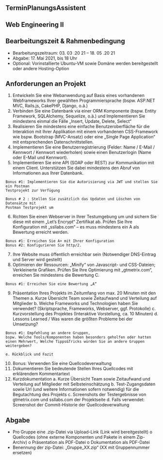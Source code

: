 ## TerminPlanungsAssistent

## Web Engineering II

## Bearbeitungszeit & Rahmenbedingung

- Bearbeitungszeitraum: 03. 03 .20 21 – 18. 05 .20 21
- Abgabe: 17. Mai 2021, bis 18 Uhr
- Optional: Vorinstallierte Ubuntu-VM sowie Domäne werden bereitgestellt oder
    andere Hosting-Option

## Anforderungen an Projekt

1. Entwickeln Sie eine Webanwendung auf Basis eines vorhandenen Webframeworks
    Ihrer gewählten Programmiersprache (bspw. ASP.NET MVC, Rails.js, CakePHP,
    Django, o.ä.)
2. Verbinden Sie eine Datenbank via einer ORM Komponente (bspw. Entity Framework,
    SQLAlchemy, Sequelize, o.ä.) und Implementieren Sie mindestens einmal die Fälle
    „Insert, Update, Delete, Select“
3. Realisieren Sie mindestens eine einfache Benutzeroberfläche für die Interaktion mit
    Ihrer Applikation mit einem vorhandenen CSS-Framework wie bspw. Bootstrap
    (MVC-Ansatz) oder eine „Single Page Application“ mit entsprechenden
    Datenschnittstellen.
4. Implementieren Sie eine Benutzerregistrierung (Felder: Name / E-Mail / Kennwort /
    Kennwort wiederholen) sowie einen Benutzerlogin (Name oder E-Mail und
    Kennwort).
5. Implementieren Sie eine API (SOAP oder REST) zur Kommunikation mit einem Client.
    Unterstützen Sie dabei mindestens den Abruf von Informationen aus Ihrer
    Datenbank.

```
Bonus #1: Implementieren Sie die Autorisierung via JWT und stellen Sie ein Postman
Testprojekt zur Verfügung
```
```
Bonus # 2 : Stellen Sie zusätzlich das Updaten und Löschen von Datensätze mit
Postman Testprojekt um
```
6. Richten Sie einen Webserver in Ihrer Testumgebung um und sichern Sie diese mit
    einem „Let’s Encrypt“ Zertifikat ab. Prüfen Sie Ihre Konfiguration mit „ssllabs.com“ –
    es muss mindestens ein A als Bewertung erreicht werden.

```
Bonus #1: Erreichen Sie A+ mit Ihrer Konfiguration
Bonus #2: Konfigurieren Sie http/2.
```

7. Ihre Website muss öffentlich erreichbar sein (Notwendiger DNS-Eintrag und Server
    wird gestellt)
8. Optimieren der Ressourcen: „Minify“ von Javascript- und CSS-Dateien; Verkleinerte
    Grafiken. Prüfen Sie Ihre Optimierung mit „gtmetrix.com“, erreichen Sie mindestens
    die Bewertung C.

```
Bonus #1: Erreichen Sie eine Bewertung „A“
```
9. Präsentation Ihres Projekts im Zeitumfang von max. 20 Minuten mit den Themen
    a. Kurze Übersicht Team sowie Zeitaufwand und Verteilung auf Mitglieder
    b. Welche Frameworks und Technologien haben Sie verwendet? (Skriptsprache,
       Frameworks, Webserver, ggf. Protokolle)
    c. Kurzvorstellung des Projektes (Interaktive Vorstellung, ca. 10 Minuten)
    d. Lessons Learned / Was waren die größten Probleme bei der Umsetzung?

```
Bonus #1: Empfehlung an andere Gruppen,
bspw. Welche Tools/Komponenten haben besonders geholfen oder hatten
einen Mehrwert, Welche Tipps&Tricks würden Sie an andere Gruppen
weitergeben?
```
```
e. Rückblick und Fazit
```
10. Bonus: Verwenden Sie eine Quellcodeverwaltung
11. Dokumentieren Sie bedeutende Stellen Ihres Quellcodes mit erklärendem
    Kommentartext
12. Kurzdokumentation
    a. Kurze Übersicht Team sowie Zeitaufwand und Verteilung auf Mitglieder mit
       Selbsteinschätzung
    b. Test-Zugangsdaten sowie Url (und weitere Informationen sofern notwendig)
       für die Begutachtung des Projekts
    c. Screenshots der Testergebnisse von gtmetrix.com und ssllabs.com der
       Projektseite
    d. Falls verwendet: Screenshot der Commit-Historie der Quellcodeverwaltung

## Abgabe

- Pro Gruppe eine .zip-Datei via Upload-Link (Link wird bereitgestellt)
    o Quellcodes (ohne externe Komponenten und Pakete in einem Zip-Archiv)
    o Präsentation als PDF-Datei
    o Dokumentation als PDF-Datei
- Benennung der zip-Datei: „Gruppe_XX.zip“ (XX mit Gruppennummer ersetzen)


